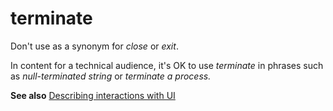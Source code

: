 # terminate

Don't use as a synonym for *close* or *exit*. 

In content for a technical audience, it's OK to use *terminate* in phrases such as *null-terminated string* or *terminate a process.*

**See also** [Describing interactions with UI](https://worldready.cloudapp.net/Styleguide/Read?id=2700&topicid=26472)
